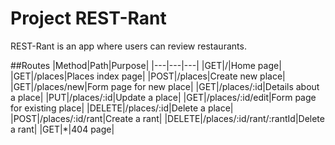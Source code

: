 # Project REST-Rant

REST-Rant is an app where users can review restaurants.


##Routes
|Method|Path|Purpose|
|---|---|---|
|GET|/|Home page|
|GET|/places|Places index page|
|POST|/places|Create new place|
|GET|/places/new|Form page for new place|
|GET|/places/:id|Details about a place|
|PUT|/places/:id|Update a place|
|GET|/places/:id/edit|Form page for existing place|
|DELETE|/places/:id|Delete a place|
|POST|/places/:id/rant|Create a rant|
|DELETE|/places/:id/rant/:rantId|Delete a rant|
|GET|*|404 page|
